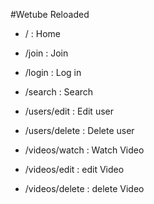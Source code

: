 #Wetube Reloaded

- / : Home

- /join : Join

- /login : Log in

- /search : Search<br>

- /users/edit : Edit user

- /users/delete : Delete user<br>

- /videos/watch : Watch Video

- /videos/edit : edit Video

- /videos/delete : delete Video
